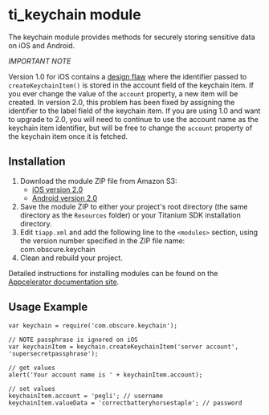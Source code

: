 ti_keychain module
==================

The keychain module provides methods for securely storing sensitive data on iOS and Android.

*IMPORTANT NOTE*

Version 1.0 for iOS contains a [design flaw](https://github.com/pegli/ti_keychain/issues/5)
where the identifier passed to `createKeychainItem()` is stored in the account field of the
keychain item.  If you ever change the value of the `account` property, a new item will be
created.  In version 2.0, this problem has been fixed by assigning the identifier to the
label field of the keychain item.  If you are using 1.0 and want to upgrade to 2.0, you
will need to continue to use the account name as the keychain item identifier, but will be
free to change the `account` property of the keychain item once it is fetched.

Installation
------------

1. Download the module ZIP file from Amazon S3:
    * [iOS version 2.0](https://pegli.github.s3.amazonaws.com/com.obscure.keychain-iphone-2.0.zip)
    * [Android version 2.0](https://pegli.github.s3.amazonaws.com/com.obscure.keychain-android-2.0.zip)
2. Save the module ZIP to either your project's root directory (the same directory as the 
   `Resources` folder) or your Titanium SDK installation directory.
1. Edit `tiapp.xml` and add the following line to the `<modules>` section, using the version number 
   specified in the ZIP file name:
    <module version="2.0">com.obscure.keychain</module>
1. Clean and rebuild your project.

Detailed instructions for installing modules can be found on the
[Appcelerator documentation site](http://docs.appcelerator.com/titanium/latest/#!/guide/Using_a_Module).

Usage Example
-------------

    var keychain = require('com.obscure.keychain');

    // NOTE passphrase is ignored on iOS
    var keychainItem = keychain.createKeychainItem('server account', 'supersecretpassphrase');

    // get values
    alert('Your account name is ' + keychainItem.account);

    // set values
    keychainItem.account = 'pegli'; // username
    keychainItem.valueData = 'correctbatteryhorsestaple'; // password
